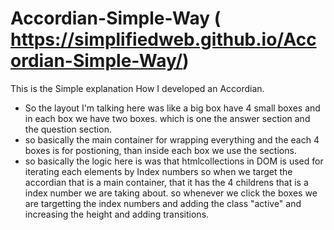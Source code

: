 # Accordian-Simple-Way ( https://simplifiedweb.github.io/Accordian-Simple-Way/)
This is the Simple explanation How I developed an Accordian.
- So the layout I'm talking here was like a big box have 4 small boxes and in each box we have two boxes. which is one the answer section and the question section.
- so basically the main container for wrapping everything and the each 4 boxes is for postioning, than inside each box we use the sections.
- so basically the logic here is was that htmlcollections in DOM is used for iterating each elements by Index numbers so when we target the accordian that is a main container,
 that it has the 4 childrens that is a index number we are taking about.
 so whenever we click the boxes we are targetting the index numbers and adding the class "active" and increasing the height and adding transitions. 
